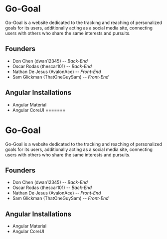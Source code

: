 # Go-Goal

Go-Goal is a website dedicated to the tracking and reaching of personalized goals for its users, additionally acting as a social media site, connecting users with others who share the same interests and pursuits.

## Founders
- Don Chen (dwan12345) -- _Back-End_
- Oscar Rodas (thescar101) -- _Back-End_
- Nathan De Jesus (AvalonAce) -- _Front-End_
- Sam Glickman (ThatOneGuySam) -- _Front-End_

Angular Installations
---
- Angular Material
- Angular CoreUI
=======
# Go-Goal

Go-Goal is a website dedicated to the tracking and reaching of personalized goals for its users, additionally acting as a social media site, connecting users with others who share the same interests and pursuits.

## Founders
- Don Chen (dwan12345) -- _Back-End_
- Oscar Rodas (thescar101) -- _Back-End_
- Nathan De Jesus (AvalonAce) -- _Front-End_
- Sam Glickman (ThatOneGuySam) -- _Front-End_

Angular Installations
---
- Angular Material
- Angular CoreUI
